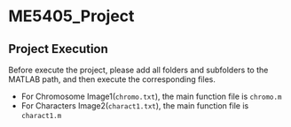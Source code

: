 # ME5405_Project
## Project Execution
Before execute the project, please add all folders and subfolders to the MATLAB path, and then execute the corresponding files.
- For Chromosome Image1(`chromo.txt`), the main function file is `chromo.m`
- For Characters Image2(`charact1.txt`), the main function file is `charact1.m`

